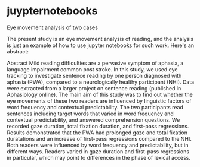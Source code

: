 # juypternotebooks
Eye movement analysis of two cases 

The present study is an eye movement analysis of reading, and the analysis is just an example of how to use jupyter notebooks for such work. Here's an abstract:

Abstract
Mild reading difficulties are a pervasive symptom of aphasia, a language impairment common post stroke. In this study, we used eye tracking to investigate sentence reading by one person diagnosed with aphasia (PWA), compared to a neurologically healthy participant (NHI). Data were extracted from a larger project on sentence reading (published in Aphasiology online). The main aim of this study was to find out whether the eye movements of these two readers are influenced by linguistic factors of word frequency and contextual predictability. The two participants read sentences including target words that varied in word frequency and contextual predictability, and answered comprehension questions. We recorded gaze duration, total fixation duration, and first-pass regressions. Results demonstrated that the PWA had prolonged gaze and total fixation duratations and an increase of first-pass regressions compared to the NHI. Both readers were influenced by word frequency and predictability, but in different ways. Readers varied in gaze duration and first-pass regressions in particular, which may point to differences in the phase of lexical access.
